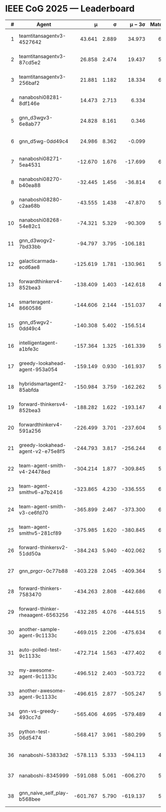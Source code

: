 # IEEE CoG 2025 — Leaderboard

| # | Agent | μ | σ | μ − 3σ | Matches | Updated |
|---:|---|---:|---:|---:|---:|---|
| 1 | teamtitansagentv3-4527642 | 43.641 | 2.889 | 34.973 | 6356 | 2025-08-30 05:55 |
| 2 | teamtitansagentv3-87cd5e2 | 26.858 | 2.474 | 19.437 | 5760 | 2025-08-30 05:55 |
| 3 | teamtitansagentv3-256baf2 | 21.881 | 1.182 | 18.334 | 6276 | 2025-08-30 05:55 |
| 4 | nanaboshi08281-8df146e | 14.473 | 2.713 | 6.334 | 256 | 2025-08-30 05:55 |
| 5 | gnn_d3wgv3-6e8ab77 | 24.828 | 8.161 | 0.346 | 118 | 2025-08-30 05:55 |
| 6 | gnn_d5wg-0dd49c4 | 24.986 | 8.362 | -0.099 | 120 | 2025-08-30 05:55 |
| 7 | nanaboshi08271-5ea4531 | -12.670 | 1.676 | -17.699 | 6318 | 2025-08-30 05:55 |
| 8 | nanaboshi08270-b40ea88 | -32.445 | 1.456 | -36.814 | 6160 | 2025-08-30 05:55 |
| 9 | nanaboshi08280-c2aa68b | -43.555 | 1.438 | -47.870 | 5618 | 2025-08-30 05:55 |
| 10 | nanaboshi08268-54e82c1 | -74.321 | 5.329 | -90.309 | 5720 | 2025-08-30 05:55 |
| 11 | gnn_d3wogv2-7bd33bb | -94.797 | 3.795 | -106.181 | 274 | 2025-08-30 05:55 |
| 12 | galacticarmada-ecd6ae8 | -125.619 | 1.781 | -130.961 | 5800 | 2025-08-30 05:55 |
| 13 | forwardthinkerv4-852bea3 | -138.409 | 1.403 | -142.618 | 4998 | 2025-08-30 05:55 |
| 14 | smarteragent-8660586 | -144.606 | 2.144 | -151.037 | 4896 | 2025-08-30 05:55 |
| 15 | gnn_d5wgv2-0dd49c4 | -140.308 | 5.402 | -156.514 | 206 | 2025-08-30 05:55 |
| 16 | intelligentagent-a1bfe3c | -157.364 | 1.325 | -161.339 | 5315 | 2025-08-30 05:55 |
| 17 | greedy-lookahead-agent-953a054 | -159.149 | 0.930 | -161.937 | 5688 | 2025-08-30 05:55 |
| 18 | hybridsmartagent2-85abfda | -150.984 | 3.759 | -162.262 | 5296 | 2025-08-30 05:55 |
| 19 | forward-thinkersv4-852bea3 | -188.282 | 1.622 | -193.147 | 4867 | 2025-08-30 05:55 |
| 20 | forwardthinkerv4-591a256 | -226.499 | 3.701 | -237.604 | 5132 | 2025-08-30 05:55 |
| 21 | greedy-lookahead-agent-v2-e75e8f5 | -244.793 | 3.817 | -256.244 | 6060 | 2025-08-30 05:55 |
| 22 | team-agent-smith-v4-24478ed | -304.214 | 1.877 | -309.845 | 5858 | 2025-08-30 05:55 |
| 23 | team-agent-smithv6-a7b2416 | -323.865 | 4.230 | -336.555 | 6240 | 2025-08-30 05:55 |
| 24 | team-agent-smith-v3-ce6fd70 | -365.899 | 2.467 | -373.300 | 6798 | 2025-08-30 05:55 |
| 25 | team-agent-smithv5-281cf89 | -375.985 | 1.620 | -380.845 | 6420 | 2025-08-30 05:55 |
| 26 | forward-thinkersv2-51dd50a | -384.243 | 5.940 | -402.062 | 5548 | 2025-08-30 05:55 |
| 27 | gnn_prgcr-0c77b88 | -403.228 | 2.045 | -409.364 | 5710 | 2025-08-30 05:55 |
| 28 | forward-thinkers-7583470 | -434.263 | 2.808 | -442.686 | 6260 | 2025-08-30 05:55 |
| 29 | forward-thinker-rheaagent-6563256 | -432.285 | 4.076 | -444.515 | 5228 | 2025-08-30 05:55 |
| 30 | another-sample-agent-9c1133c | -469.015 | 2.206 | -475.634 | 6340 | 2025-08-30 05:55 |
| 31 | auto-polled-test-9c1133c | -472.714 | 1.563 | -477.402 | 6040 | 2025-08-30 05:55 |
| 32 | my-awesome-agent-9c1133c | -496.512 | 2.403 | -503.722 | 6160 | 2025-08-30 05:55 |
| 33 | another-awesome-agent-9c1133c | -496.615 | 2.877 | -505.247 | 5880 | 2025-08-30 05:55 |
| 34 | gnn-vs-greedy-493cc7d | -565.406 | 4.695 | -579.489 | 4860 | 2025-08-30 05:55 |
| 35 | python-test-06d5474 | -568.417 | 3.961 | -580.299 | 5140 | 2025-08-30 05:55 |
| 36 | nanaboshi-53833d2 | -578.113 | 5.333 | -594.113 | 4580 | 2025-08-30 05:55 |
| 37 | nanaboshi-8345999 | -591.088 | 5.061 | -606.270 | 5190 | 2025-08-30 05:55 |
| 38 | gnn_naive_self_play-b568bee | -601.767 | 5.790 | -619.137 | 5060 | 2025-08-30 05:55 |
